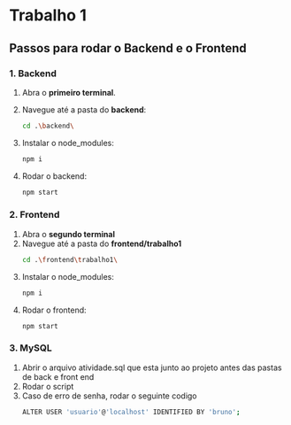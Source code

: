 # Trabalho 1

## Passos para rodar o Backend e o Frontend

### 1. Backend
1. Abra o **primeiro terminal**.
2. Navegue até a pasta do **backend**:

   ```bash
   cd .\backend\
   ```
3. Instalar o node_modules:
   ```bash
   npm i
   ```
4. Rodar o backend:
   ```bash
   npm start
   ```

### 2. Frontend
1. Abra o **segundo terminal**
2. Navegue até a pasta do **frontend/trabalho1**
   ```bash
   cd .\frontend\trabalho1\
   ```
3. Instalar o node_modules:
   ```bash
   npm i
   ```
4. Rodar o frontend:
   ```
   npm start
   ```
### 3. MySQL
1. Abrir o arquivo atividade.sql que esta junto ao projeto antes das pastas de back e front end
2. Rodar o script
3. Caso de erro de senha, rodar o seguinte codigo
   ```bash
   ALTER USER 'usuario'@'localhost' IDENTIFIED BY 'bruno';
   ```

